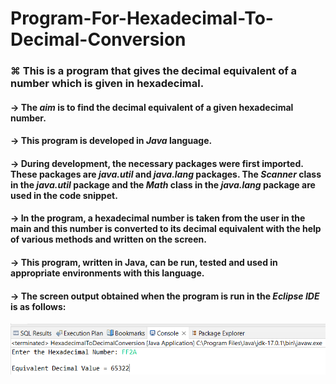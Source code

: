 # Program-For-Hexadecimal-To-Decimal-Conversion
          
### ⌘ This is a program that gives the decimal equivalent of a number which is given in hexadecimal. <br/>

#### → The *aim* is to find the decimal equivalent of a given hexadecimal number. <br/>

#### → This program is developed in *Java* language. <br/>

#### → During development, the necessary packages were first imported. These packages are *java.util* and *java.lang* packages. The *Scanner* class in the *java.util* package and the *Math* class in the *java.lang* package are used in the code snippet. <br/>

#### → In the program, a hexadecimal number is taken from the user in the main and this number is converted to its decimal equivalent with the help of various methods and written on the screen. <br/>

#### → This program, written in Java, can be run, tested and used in appropriate environments with this language. <br/>

#### → The screen output obtained when the program is run in the *Eclipse IDE* is as follows: <br/>

![Screen Shot](https://github.com/aliyeyesimyaman/Program-For-Hexadecimal-To-Decimal-Conversion/blob/develop/HexadecimalToDecimalConversionScreenShot.png)
